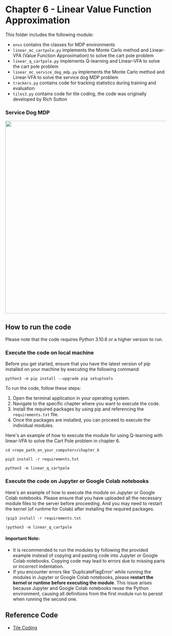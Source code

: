 # Chapter 6 - Linear Value Function Approximation

This folder includes the following module:
* `envs` contains the classes for MDP environments
* `linear_mc_cartpole.py` implements the Monte Carlo method and Linear-VFA (Value Function Approximation) to solve the cart pole problem
* `linear_q_cartpole.py` implements Q-learning and Linear-VFA to solve the cart pole problem
* `linear_mc_service_dog_mdp.py` implements the Monte Carlo method and Linear-VFA to solve the service dog MDP problem
* `trackers.py` contains code for tracking statistics during training and evaluation
* `tiles3.py` contains code for tile coding, the code was originally developed by Rich Sutton

### Service Dog MDP
<img src="./images/dog_mdp.png" width="600" >


## How to run the code
Please note that the code requires Python 3.10.6 or a higher version to run.


### Execute the code on local machine
Before you get started, ensure that you have the latest version of pip installed on your machine by executing the following command:
```
python3 -m pip install --upgrade pip setuptools
```

To run the code, follow these steps:

1. Open the terminal application in your operating system.
2. Navigate to the specific chapter where you want to execute the code.
3. Install the required packages by using pip and referencing the `requirements.txt` file.
4. Once the packages are installed, you can proceed to execute the individual modules.


Here's an example of how to execute the module for using Q-learning with linear-VFA to solve the Cart Pole problem in chapter 6.
```
cd <repo_path_on_your_computer>/chapter_6

pip3 install -r requirements.txt

python3 -m linear_q_cartpole
```


### Execute the code on Jupyter or Google Colab notebooks
Here's an example of how to execute the module on Jupyter or Google Colab notebooks. Please ensure that you have uploaded all the necessary module files to the server before proceeding. And you may need to restart the kernel (of runtime for Colab) after installing the required packages.
```
!pip3 install -r requirements.txt

!python3 -m linear_q_cartpole
```

#### Important Note:
* It is recommended to run the modules by following the provided example instead of copying and pasting code into Jupyter or Google Colab notebooks. Copying code may lead to errors due to missing parts or incorrect indentation.
* If you encounter errors like 'DuplicateFlagError' while running the modules in Jupyter or Google Colab notebooks, please **restart the kernel or runtime before executing the module**. This issue arises because Jupyter and Google Colab notebooks reuse the Python environment, causing all definitions from the first module run to persist when running the second one.


## Reference Code
* [Tile Coding](http://incompleteideas.net/book/the-book-2nd.html)
